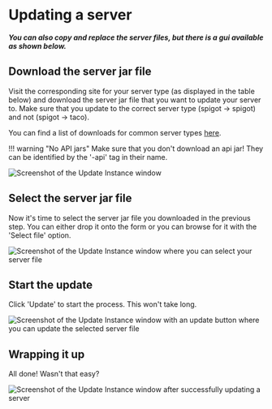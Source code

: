 # Updating a server

***You can also copy and replace the server files, but there is a gui available as shown below.***

## Download the server jar file

Visit the corresponding site for your server type (as displayed in the table below) and download the server jar file that you want to update your server to. Make sure that you update to the correct server type (spigot -> spigot) and not (spigot -> taco).

You can find a list of downloads for common server types [here](./server-types.md).

!!! warning "No API jars"
    Make sure that you don't download an api jar! They can be identified by the '-api' tag in their name.

![Screenshot of the Update Instance window](assets/screenshots/update_server_links.png)

## Select the server jar file

Now it's time to select the server jar file you downloaded in the previous step. You can either drop it onto the form or you can browse for it with the 'Select file' option.

![Screenshot of the Update Instance window where you can select your server file](assets/screenshots/update_server_files.png)

## Start the update

Click 'Update' to start the process. This won't take long.

![Screenshot of the Update Instance window with an update button where you can update the selected server file](assets/screenshots/update_server_update.png)

## Wrapping it up

All done! Wasn't that easy?

![Screenshot of the Update Instance window after successfully updating a server](assets/screenshots/update_server_complete.png)
